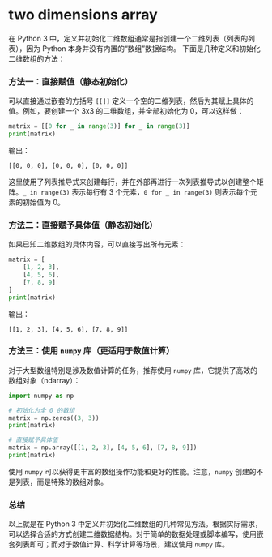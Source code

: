 # two dimensions array
在 Python 3 中，定义并初始化二维数组通常是指创建一个二维列表（列表的列表），因为 Python 本身并没有内置的“数组”数据结构。
下面是几种定义和初始化二维数组的方法：

### 方法一：直接赋值（静态初始化）

可以直接通过嵌套的方括号 `[[]]` 定义一个空的二维列表，然后为其赋上具体的值。例如，要创建一个 3x3 的二维数组，并全部初始化为 0，可以这样做：

```python
matrix = [[0 for _ in range(3)] for _ in range(3)]
print(matrix)
```

输出：

```
[[0, 0, 0], [0, 0, 0], [0, 0, 0]]
```

这里使用了列表推导式来创建每行，并在外部再进行一次列表推导式以创建整个矩阵。`_ in range(3)` 表示每行有 3 个元素，`0 for _ in range(3)` 则表示每个元素的初始值为 0。

### 方法二：直接赋予具体值（静态初始化）

如果已知二维数组的具体内容，可以直接写出所有元素：

```python
matrix = [
    [1, 2, 3],
    [4, 5, 6],
    [7, 8, 9]
]
print(matrix)
```

输出：

```
[[1, 2, 3], [4, 5, 6], [7, 8, 9]]
```

### 方法三：使用 `numpy` 库（更适用于数值计算）

对于大型数组特别是涉及数值计算的任务，推荐使用 `numpy` 库，它提供了高效的数组对象（ndarray）：

```python
import numpy as np

# 初始化为全 0 的数组
matrix = np.zeros((3, 3))
print(matrix)

# 直接赋予具体值
matrix = np.array([[1, 2, 3], [4, 5, 6], [7, 8, 9]])
print(matrix)
```

使用 `numpy` 可以获得更丰富的数组操作功能和更好的性能。注意，`numpy` 创建的不是列表，而是特殊的数组对象。

### 总结

以上就是在 Python 3 中定义并初始化二维数组的几种常见方法。根据实际需求，可以选择合适的方式创建二维数据结构。对于简单的数据处理或脚本编写，使用嵌套列表即可；而对于数值计算、科学计算等场景，建议使用 `numpy` 库。